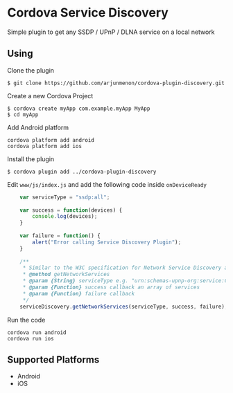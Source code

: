 # Cordova Service Discovery

Simple plugin to get any SSDP / UPnP / DLNA service on a local network

## Using
Clone the plugin

    $ git clone https://github.com/arjunmenon/cordova-plugin-discovery.git

Create a new Cordova Project

    $ cordova create myApp com.example.myApp MyApp
    $ cd myApp

Add Android platform

    cordova platform add android
    cordova platform add ios
    
Install the plugin

    $ cordova plugin add ../cordova-plugin-discovery
    

Edit `www/js/index.js` and add the following code inside `onDeviceReady`

```js
    var serviceType = "ssdp:all";
    
    var success = function(devices) {
        console.log(devices);
    }
    
    var failure = function() {
        alert("Error calling Service Discovery Plugin");
    }
    
    /**
     * Similar to the W3C specification for Network Service Discovery api 'http://www.w3.org/TR/discovery-api/'
     * @method getNetworkServices
     * @param {String} serviceType e.g. "urn:schemas-upnp-org:service:ContentDirectory:1", "ssdp:all", "urn:schemas-upnp-org:service:AVTransport:1"
     * @param {Function} success callback an array of services
     * @param {Function} failure callback 
     */
    serviceDiscovery.getNetworkServices(serviceType, success, failure);
```


Run the code

    cordova run android
    cordova run ios

## Supported Platforms
- Android
- iOS
